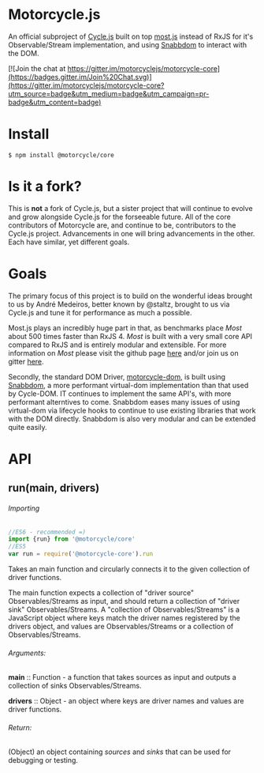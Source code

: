 # Motorcycle.js

 An official subproject of [Cycle.js](http://cycle.js.org) built on top [most.js](https://github.com/cujojs/most) instead of RxJS for it's Observable/Stream implementation, and using [Snabbdom](https://github.com/paldepind/snabbdom) to interact with the DOM.

[![Join the chat at https://gitter.im/motorcyclejs/motorcycle-core](https://badges.gitter.im/Join%20Chat.svg)](https://gitter.im/motorcyclejs/motorcycle-core?utm_source=badge&utm_medium=badge&utm_campaign=pr-badge&utm_content=badge)

# Install
```
$ npm install @motorcycle/core
```

# Is it a fork?

This is **not** a fork of Cycle.js, but a sister project that will continue to evolve and grow alongside Cycle.js for the forseeable future. All of the core contributors of Motorcycle are, and continue to be, contributors to the Cycle.js project. Advancements in one will bring advancements in the other. Each have similar, yet different goals.

# Goals

The primary focus of this project is to build on the wonderful ideas brought to us by André Medeiros, better known by @staltz, brought to us via Cycle.js and tune it for performance as much a possible.

 Most.js plays an incredibly huge part in that, as benchmarks place *Most* about 500 times faster than RxJS 4. *Most* is built with a very small core API compared to RxJS and is entirely modular and extensible. For more information on *Most* please visit the github page [here](https://github.com/cujojs/most) and/or join us on gitter [here](https://gitter.im/cujojs/most).

Secondly, the standard DOM Driver, [motorcycle-dom](https://github.com/motorcyclejs/motorcycle-dom), is built using [Snabbdom](https://github.com/paldepind/snabbdom), a more performant virtual-dom implementation than that used by Cycle-DOM. IT continues to implement the same API's, with more performant alterntives to come. Snabbdom eases many issues of using virtual-dom via lifecycle hooks to continue to use existing libraries that work with the DOM directly. Snabbdom is also very modular and can be extended quite easily.

# API

## run(main, drivers)

###### Importing
```js
//ES6 - recommended =)
import {run} from '@motorcycle/core'
//ES5
var run = require('@motorcycle-core').run
```

Takes an main function and circularly connects it to the given collection of driver functions.

The main function expects a collection of "driver source" Observables/Streams as input, and should return a collection of "driver sink" Observables/Streams. A "collection of Observables/Streams" is a JavaScript object where keys match the driver names registered by the drivers object, and values are Observables/Streams or a collection of Observables/Streams.

###### Arguments:

**main** :: Function - a function that takes sources as input and outputs a collection of sinks Observables/Streams.

**drivers** :: Object - an object where keys are driver names and values are driver functions.

###### Return:

(Object) an object containing *sources* and *sinks* that can be used for debugging or testing.
